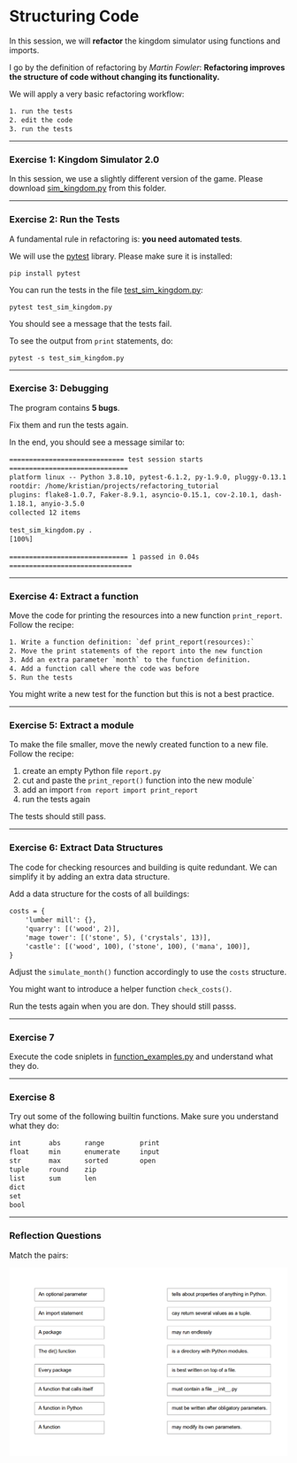 
# Structuring Code

In this session, we will **refactor** the kingdom simulator using functions and imports.

I go by the definition of refactoring by *Martin Fowler*:
**Refactoring improves the structure of code without changing its functionality.**

We will apply a very basic refactoring workflow:

    1. run the tests
    2. edit the code
    3. run the tests

----

### Exercise 1: Kingdom Simulator 2.0

In this session, we use a slightly different version of the game. Please download [sim_kingdom.py](sim_kingdom.py) from this folder.

----

### Exercise 2: Run the Tests

A fundamental rule in refactoring is: **you need automated tests**. 

We will use the [pytest](https://pytest.org) library. 
Please make sure it is installed:

    pip install pytest

You can run the tests in the file [test_sim_kingdom.py](test_sim_kingdom.py):

    pytest test_sim_kingdom.py

You should see a message that the tests fail.

To see the output from `print` statements, do:

    pytest -s test_sim_kingdom.py

----

### Exercise 3: Debugging

The program contains **5 bugs**. 

Fix them and run the tests again.

In the end, you should see a message similar to:

    ============================= test session starts ==============================
    platform linux -- Python 3.8.10, pytest-6.1.2, py-1.9.0, pluggy-0.13.1
    rootdir: /home/kristian/projects/refactoring_tutorial
    plugins: flake8-1.0.7, Faker-8.9.1, asyncio-0.15.1, cov-2.10.1, dash-1.18.1, anyio-3.5.0
    collected 12 items                                                             
    
    test_sim_kingdom.py .                                                     [100%]
    
    ============================== 1 passed in 0.04s ===============================


----

### Exercise 4: Extract a function

Move the code for printing the resources into a new function `print_report`.
Follow the recipe:

    1. Write a function definition: `def print_report(resources):`
    2. Move the print statements of the report into the new function
    3. Add an extra parameter `month` to the function definition.
    4. Add a function call where the code was before
    5. Run the tests

You might write a new test for the function but this is not a best practice.

----

### Exercise 5: Extract a module

To make the file smaller, move the newly created function to a new file.
Follow the recipe:

1. create an empty Python file `report.py`
2. cut and paste the `print_report()` function into the new module`
3. add an import `from report import print_report`
4. run the tests again

The tests should still pass.

----

### Exercise 6: Extract Data Structures

The code for checking resources and building is quite redundant.
We can simplify it by adding an extra data structure.

Add a data structure for the costs of all buildings:

    costs = {
        'lumber mill': {},
        'quarry': [('wood', 2)],
        'mage tower': [('stone', 5), ('crystals', 13)],
        'castle': [('wood', 100), ('stone', 100), ('mana', 100)],
    }

Adjust the `simulate_month()` function accordingly to use the `costs` structure.

You might want to introduce a helper function `check_costs()`.

Run the tests again when you are don. They should still passs.

----

### Exercise 7

Execute the code sniplets in [function_examples.py](function_examples.py) and understand what they do.

----

### Exercise 8

Try out some of the following builtin functions.
Make sure you understand what they do:

    int       abs      range         print
    float     min      enumerate     input
    str       max      sorted        open
    tuple     round    zip
    list      sum      len 
    dict
    set
    bool

----

### Reflection Questions

Match the pairs:

![](functions.png)
